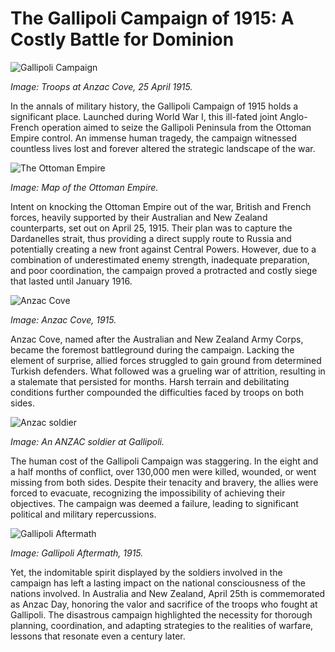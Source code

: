 # The Gallipoli Campaign of 1915: A Costly Battle for Dominion

![Gallipoli Campaign](/img/1696785018784.png)

*Image: Troops at Anzac Cove, 25 April 1915.*

In the annals of military history, the Gallipoli Campaign of 1915 holds a significant place. Launched during World War I, this ill-fated joint Anglo-French operation aimed to seize the Gallipoli Peninsula from the Ottoman Empire control. An immense human tragedy, the campaign witnessed countless lives lost and forever altered the strategic landscape of the war.

![The Ottoman Empire](/img/1696785025965.png)

*Image: Map of the Ottoman Empire.*

Intent on knocking the Ottoman Empire out of the war, British and French forces, heavily supported by their Australian and New Zealand counterparts, set out on April 25, 1915. Their plan was to capture the Dardanelles strait, thus providing a direct supply route to Russia and potentially creating a new front against Central Powers. However, due to a combination of underestimated enemy strength, inadequate preparation, and poor coordination, the campaign proved a protracted and costly siege that lasted until January 1916.

![Anzac Cove](/img/1696785033186.png)

*Image: Anzac Cove, 1915.*

Anzac Cove, named after the Australian and New Zealand Army Corps, became the foremost battleground during the campaign. Lacking the element of surprise, allied forces struggled to gain ground from determined Turkish defenders. What followed was a grueling war of attrition, resulting in a stalemate that persisted for months. Harsh terrain and debilitating conditions further compounded the difficulties faced by troops on both sides.

![Anzac soldier](/img/1696785040411.png)

*Image: An ANZAC soldier at Gallipoli.*

The human cost of the Gallipoli Campaign was staggering. In the eight and a half months of conflict, over 130,000 men were killed, wounded, or went missing from both sides. Despite their tenacity and bravery, the allies were forced to evacuate, recognizing the impossibility of achieving their objectives. The campaign was deemed a failure, leading to significant political and military repercussions.

![Gallipoli Aftermath](/img/1696785047279.png)

*Image: Gallipoli Aftermath, 1915.*

Yet, the indomitable spirit displayed by the soldiers involved in the campaign has left a lasting impact on the national consciousness of the nations involved. In Australia and New Zealand, April 25th is commemorated as Anzac Day, honoring the valor and sacrifice of the troops who fought at Gallipoli. The disastrous campaign highlighted the necessity for thorough planning, coordination, and adapting strategies to the realities of warfare, lessons that resonate even a century later.